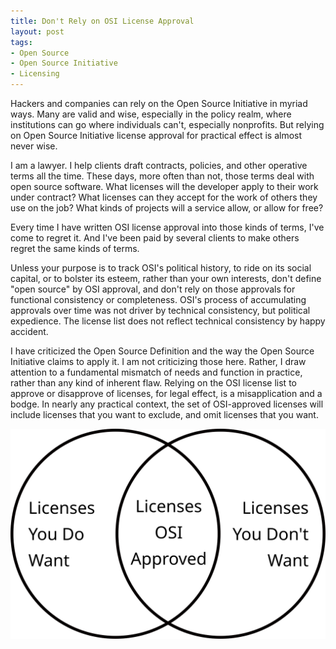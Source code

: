 ```yaml
---
title: Don't Rely on OSI License Approval
layout: post
tags:
- Open Source
- Open Source Initiative
- Licensing
---
```


Hackers and companies can rely on the Open Source Initiative in myriad ways.  Many are valid and wise, especially in the policy realm, where institutions can go where individuals can't, especially nonprofits.  But relying on Open Source Initiative license approval for practical effect is almost never wise.

I am a lawyer.  I help clients draft contracts, policies, and other operative terms all the time.  These days, more often than not, those terms deal with open source software.  What licenses will the developer apply to their work under contract?  What licenses can they accept for the work of others they use on the job?  What kinds of projects will a service allow, or allow for free?

Every time I have written OSI license approval into those kinds of terms, I've come to regret it.  And I've been paid by several clients to make others regret the same kinds of terms.

Unless your purpose is to track OSI's political history, to ride on its social capital, or to bolster its esteem, rather than your own interests, don't define "open source" by OSI approval, and don't rely on those approvals for functional consistency or completeness.  OSI's process of accumulating approvals over time was not driver by technical consistency, but political expedience.  The license list does not reflect technical consistency by happy accident.

I have criticized the Open Source Definition and the way the Open Source Initiative claims to apply it.  I am not criticizing those here.  Rather, I draw attention to a fundamental mismatch of needs and function in practice, rather than any kind of inherent flaw.  Relying on the OSI license list to approve or disapprove of licenses, for legal effect, is a misapplication and a bodge.  In nearly any practical context, the set of OSI-approved licenses will include licenses that you want to exclude, and omit licenses that you want.

![Venn Diagram](/images/want-osi-do-not-want.svg)
